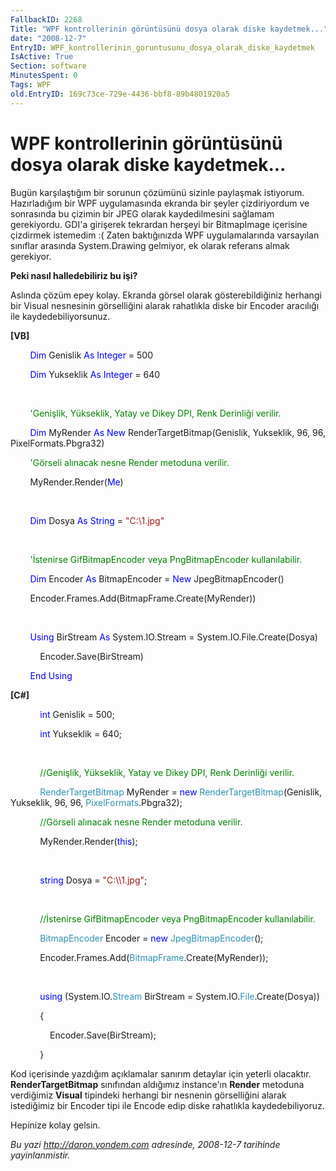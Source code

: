 ```yaml
---
FallbackID: 2268
Title: "WPF kontrollerinin görüntüsünü dosya olarak diske kaydetmek..."
date: "2008-12-7"
EntryID: WPF_kontrollerinin_goruntusunu_dosya_olarak_diske_kaydetmek
IsActive: True
Section: software
MinutesSpent: 0
Tags: WPF
old.EntryID: 169c73ce-729e-4436-bbf8-89b4801920a5
---
```

# WPF kontrollerinin görüntüsünü dosya olarak diske kaydetmek...
Bugün karşılaştığım bir sorunun çözümünü sizinle paylaşmak istiyorum.
Hazırladığım bir WPF uygulamasında ekranda bir şeyler çizdiriyordum ve
sonrasında bu çizimin bir JPEG olarak kaydedilmesini sağlamam
gerekiyordu. GDI'a girişerek tekrardan herşeyi bir BitmapImage içerisine
çizdirmek istemedim :( Zaten baktığınızda WPF uygulamalarında varsayılan
sınıflar arasında System.Drawing gelmiyor, ek olarak referans almak
gerekiyor.

**Peki nasıl halledebiliriz bu işi?**

Aslında çözüm epey kolay. Ekranda görsel olarak gösterebildiğiniz
herhangi bir Visual nesnesinin görselliğini alarak rahatlıkla diske bir
Encoder aracılığı ile kaydedebiliyorsunuz.

**[VB]**

        <span style="color: blue;">Dim</span> Genislik <span
style="color: blue;">As</span> <span style="color: blue;">Integer</span>
= 500

        <span style="color: blue;">Dim</span> Yukseklik <span
style="color: blue;">As</span> <span style="color: blue;">Integer</span>
= 640

 

        <span style="color: green;">'Genişlik, Yükseklik, Yatay ve Dikey
DPI, Renk Derinliği verilir.</span>

        <span style="color: blue;">Dim</span> MyRender <span
style="color: blue;">As</span> <span style="color: blue;">New</span>
RenderTargetBitmap(Genislik, Yukseklik, 96, 96, PixelFormats.Pbgra32)

        <span style="color: green;">'Görseli alınacak nesne Render
metoduna verilir.</span>

        MyRender.Render(<span style="color: blue;">Me</span>)

 

        <span style="color: blue;">Dim</span> Dosya <span
style="color: blue;">As</span> <span style="color: blue;">String</span>
= <span style="color: #a31515;">"C:\\1.jpg"</span>

 

        <span style="color: green;">'İstenirse GifBitmapEncoder veya
PngBitmapEncoder kullanılabilir.</span>

        <span style="color: blue;">Dim</span> Encoder <span
style="color: blue;">As</span> BitmapEncoder = <span
style="color: blue;">New</span> JpegBitmapEncoder()

        Encoder.Frames.Add(BitmapFrame.Create(MyRender))

 

        <span style="color: blue;">Using</span> BirStream <span
style="color: blue;">As</span> System.IO.Stream =
System.IO.File.Create(Dosya)

            Encoder.Save(BirStream)

        <span style="color: blue;">End</span> <span
style="color: blue;">Using</span>

**[C\#]**

            <span style="color: blue;">int</span> Genislik = 500;

            <span style="color: blue;">int</span> Yukseklik = 640;

 

            <span style="color: green;">//Genişlik, Yükseklik, Yatay ve
Dikey DPI, Renk Derinliği verilir.</span>

            <span style="color: #2b91af;">RenderTargetBitmap</span>
MyRender = <span style="color: blue;">new</span> <span
style="color: #2b91af;">RenderTargetBitmap</span>(Genislik, Yukseklik,
96, 96, <span style="color: #2b91af;">PixelFormats</span>.Pbgra32);

            <span style="color: green;">//Görseli alınacak nesne Render
metoduna verilir.</span>

            MyRender.Render(<span style="color: blue;">this</span>);

 

            <span style="color: blue;">string</span> Dosya = <span
style="color: #a31515;">"C:\\\\1.jpg"</span>;

 

            <span style="color: green;">//İstenirse GifBitmapEncoder
veya PngBitmapEncoder kullanılabilir.</span>

            <span style="color: #2b91af;">BitmapEncoder</span> Encoder =
<span style="color: blue;">new</span> <span
style="color: #2b91af;">JpegBitmapEncoder</span>();

            Encoder.Frames.Add(<span
style="color: #2b91af;">BitmapFrame</span>.Create(MyRender));

 

            <span style="color: blue;">using</span> (System.IO.<span
style="color: #2b91af;">Stream</span> BirStream = System.IO.<span
style="color: #2b91af;">File</span>.Create(Dosya))

            {

                Encoder.Save(BirStream);

            }

Kod içerisinde yazdığım açıklamalar sanırım detaylar için yeterli
olacaktır. **RenderTargetBitmap** sınıfından aldığımız instance'ın
**Render** metoduna verdiğimiz **Visual** tipindeki herhangi bir
nesnenin görselliğini alarak istediğimiz bir Encoder tipi ile Encode
edip diske rahatlıkla kaydedebiliyoruz.

Hepinize kolay gelsin.



*Bu yazi http://daron.yondem.com adresinde, 2008-12-7 tarihinde yayinlanmistir.*
